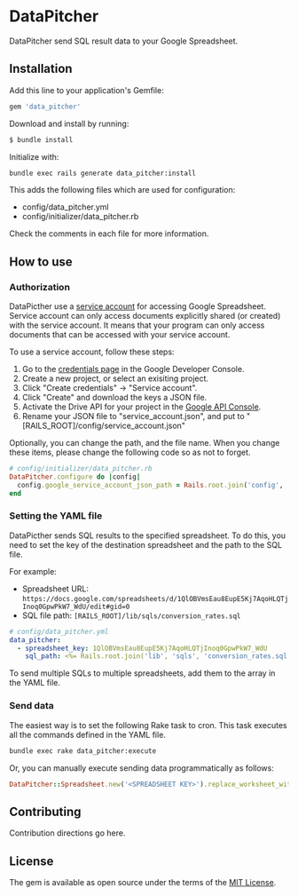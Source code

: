 # DataPitcher

DataPitcher send SQL result data to your Google Spreadsheet.

## Installation

Add this line to your application's Gemfile:

```ruby
gem 'data_pitcher'
```

Download and install by running:

```bash
$ bundle install
```

Initialize with:

```bash
bundle exec rails generate data_pitcher:install
```

This adds the following files which are used for configuration:

* config/data_pitcher.yml
* config/initializer/data_pitcher.rb

Check the comments in each file for more information.

## How to use

### Authorization

DataPicther use a [service account](https://developers.google.com/identity/protocols/OAuth2ServiceAccount) for accessing Google Spreadsheet. Service account can only access documents explicitly shared (or created) with the service account. It means that your program can only access documents that can be accessed with your service account.

To use a service account, follow these steps:

1. Go to the [credentials page](https://console.developers.google.com/apis/credentials) in the Google Developer Console.
2. Create a new project, or select an exisiting project.
3. Click "Create credentials" -> "Service account".
4. Click "Create" and download the keys a JSON file.
5. Activate the Drive API for your project in the [Google API Console](https://console.developers.google.com/apis/library).
6. Rename your JSON file to "service_account.json", and put to "[RAILS_ROOT]/config/service_account.json"

Optionally, you can change the path, and the file name. When you change these items, please change the following code so as not to forget.

```ruby
# config/initializer/data_pitcher.rb
DataPitcher.configure do |config|
  config.google_service_account_json_path = Rails.root.join('config', 'service_account.json')
end
```

### Setting the YAML file

DataPicther sends SQL results to the specified spreadsheet. To do this, you need to set the key of the destination spreadsheet and the path to the SQL file.

For example:

* Spreadsheet URL: `https://docs.google.com/spreadsheets/d/1QlOBVmsEau8EupE5Kj7AqoHLQTjInoq0GpwPkW7_WdU/edit#gid=0`
* SQL file path: `[RAILS_ROOT]/lib/sqls/conversion_rates.sql`

```yaml
# config/data_pitcher.yml
data_pitcher:
  - spreadsheet_key: 1QlOBVmsEau8EupE5Kj7AqoHLQTjInoq0GpwPkW7_WdU
    sql_path: <%= Rails.root.join('lib', 'sqls', 'conversion_rates.sql') %>
```

To send multiple SQLs to multiple spreadsheets, add them to the array in the YAML file.

### Send data

The easiest way is to set the following Rake task to cron. This task executes all the commands defined in the YAML file.

```bash
bundle exec rake data_pitcher:execute
```

Or, you can manually execute sending data programmatically as follows:

```ruby
DataPitcher::Spreadsheet.new('<SPREADSHEET KEY>').replace_worksheet_with_query('<SQL QUERY STRING>')
```

## Contributing
Contribution directions go here.

## License
The gem is available as open source under the terms of the [MIT License](http://opensource.org/licenses/MIT).

